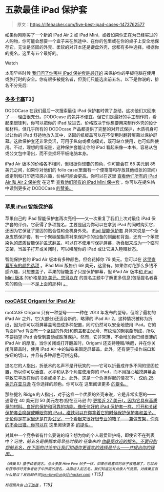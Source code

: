 # 五款最佳 iPad 保护套

> 原文：<https://lifehacker.com/five-best-ipad-cases-1473762577>

如果你刚刚买了一个新的 iPad Air 2 或 iPad Mini，或者如果你正在为已经买过的人购物，你可能会想要一个盒子来在旅途中、在你的包里或在你的桌子上安全地保存它。无论是坚固的外壳、柔软的对开本还是键盘外壳，您都有多种选择。根据你的提名，这里有五个最好的。

Watch

本周早些时候 [我们问了你哪些 iPad 保护套是最好的](https://lifehacker.com/whats-the-best-ipad-case-1672491381) 来保护你的平板电脑在使用或旅行时的安全。你有很多被提名者，但我们只能选出前五名。以下是你说的，排名不分先后:

### [多多卡塞](http://www.dodocase.com/)T3】

DODOCase 在我们最后一次搜索最佳 iPad 保护套时做了总结，这次他们又回来了——理由很充分。DODOcase 的包并不便宜，但它们是最好的手工制作的，看起来很锋利，你可以把你的 iPad 放进去。价格取决于你想要用来制作外壳的设计和材料，但几乎所有的 DODOcase 产品都提供了完整的对开式保护，木质机身可以让你的 iPad 舒适地放入其中，坚固的纸板盖可以在不使用时翻转屏幕以保护屏幕。这款保护套还非常灵活，可用于纵向或横向模式，既可站立使用，也可仰卧使用。不过，理想的情况是，这种保护套能让你的 iPad 看起来像一本书，容易从包或公文包中滑出，而不会损坏平板电脑本身。

iPad Air 版本的价格各不相同，但根据你想要的颜色，你可能会在 65 美元到 85 美元之间，如果你对他们的 folio case(里面有一个便笺簿和存放其他纸张的空间)或定制和打印选项感兴趣，价格可能会更高。你可以在这里 [查看他们所有的 iPad Air 和 Air 2 保护套](http://www.dodocase.com/collections/ipad-air-cases) 在这里 [查看他们所有的 iPad Mini 保护套](http://www.dodocase.com/collections/ipad-mini-cases) 。你可以在提名帖 中读到更多对 DODOCase [的赞美。](http://lifehacker.com/vote-dodocase-folio-certainly-not-the-most-durable-and-1672682851)

* * *

### [苹果 iPad 智能保护套](http://www.apple.com/ipad/accessories/)

苹果自己的 iPad 智能保护套再次亮相——又一次重复了我们上次对最佳 iPad 保护套的评价。它获得了多项提名，主要是因为你可以在拿到 iPad 的同时购买它，还因为它保证了坚固的贴合性和全机身外壳。 [iPad 智能保护套](http://www.apple.com/ipad/accessories/#smartcase) 具体来说是一个全身皮质保护套，有一个聚碳酸酯背衬来保护你的设备的侧面和背面，还有一个苯胺染色的皮质智能保护盖式翻盖，可以在不使用时保护屏幕，折叠起来成为一个临时支架，当盖子打开或关闭时，可以唤醒你的 iPad 或让它进入睡眠状态。

智能保护套的 iPad Air 版本有多种颜色，但会花掉你 79 美元。您可以在 [这里查看所有的颜色选项](http://store.apple.com/us/product/MF047LL/A/ipad-air-smart-case-brown) 。iPad Mini 版售价 69 美元，这里有。如果你对花那么多钱不感兴趣，只想要盖子，苹果的智能盖子只是保护屏幕，但 iPad Air 版本[和 iPad Mini 版本](http://store.apple.com/us/product/MF061LL/A/ipad-mini-smart-cover-pink) 的价格是[39 美元。您可以在](http://store.apple.com/us/product/MF055LL/A/ipad-air-smart-cover-pink) 的提名主题中了解更多信息(包括提名者喜欢的颜色——不是上面的那种) [。](http://lifehacker.com/nomination-ipad-air-2-leather-smart-case-in-midnight-b-1672658848)

* * *

### [rooCASE Origami for iPad Air](http://www.roocase.com/rooCASE-Origami-SlimShell-Case-Cover-for-Apple-iPad-Air--Black-(Nov-2013-Release)/cat-p/c1000123/p10519290)

rooCASE Origami 只有一种型号——一种在 2013 年发布的型号，但除了最初的 iPad Air 之外，它(大部分)还适合新的、略薄的 iPad Air 2。这种情况被称为折纸，因为你可以将屏幕盖弯曲成多种配置，同时仍然可以安全地使用 iPad。它的背面(iPad 背面有一个坚固的外壳)和前盖都由光滑、有纹理的聚氨酯制成，所以不要指望 iPad 会受到震动或跌落保护。然而，它非常薄，不会增加你已经很薄的 iPad Air 的厚度。当你关闭或打开翻盖时，Origami 还支持睡眠/唤醒，并在你关闭屏幕盖时，使用 iPad Air 中的磁铁来固定屏幕盖。此外，还有便于操作端口和按钮的切口，并且有多种颜色可供选择。

提名它的人指出，折纸术的名声不是开玩笑的——它可以折叠成许多不同的坚固位置，所以你可以垂直、水平和从多个角度使用你的 iPad，而不用担心触摸屏幕会导致它平放在你的书桌或桌子上。此外，这是一个负担得起的情况下， [仅约 25 美元在亚马逊](http://www.amazon.com/rooCASE-Apple-iPad-Air-Case/dp/B00E44BFLG/?asc_campaign=InlineText&asc_refurl=https://lifehacker.com/five-best-ipad-cases-1473762577&asc_source=&tag=kinjalifehackerlink-20) 在你选择的颜色。你可以在 这里阅读更多 [的提名。](http://lifehacker.com/i-got-my-wife-the-roocase-origami-for-her-ipad-air-2-la-1672723097)

那些提名 Ridge 的人指出，对于这样一个优质的外壳来说，它是非常实惠的——通常在 40 美元到 50 美元左右(但在亚马逊 的 [更接近 27 美元)，因为它具有高质量的材料、良好的保护和可靠的功能。像任何好的 iPad 保护套一样，打开和关闭保护套会唤醒或睡眠你的 iPad，磁铁可以在你拿着它的时候保护保护套和盖子。无论你是在家里还是在办公室，一个看起来很好很专业的箱子——兼做支架，你真的不会出错。你可以在](https://www.amazon.com/dp/B00G4EBO2Y?asc_campaign=InlineText&asc_refurl=https://lifehacker.com/five-best-ipad-cases-1473762577&asc_source=&linkCode=ogi&psc=1&smid=A2IGXREIISOGUB&tag=kinjalifehackerlink-20&th=1) 这里阅读更多 [的提名。](http://lifehacker.com/vote-devicewear-slim-ipad-air-case-the-ridge-why-qual-1672718989)

对其中一个竞争者有什么要说的吗？想为你的个人最爱辩护吗，即使它不在列表中？*记住，前五名是根据本周早些时候的* *征集来的* [*你最受欢迎的提名。不要只抱怨前五名，在下面的讨论中让我们知道你更喜欢的选择是什么——并提出你的理由。*](https://lifehacker.com/whats-the-best-ipad-case-1672491381)

*<small>《蜂巢 5》基于读者提名。与大多数 Hive Five 帖子一样，如果你最喜欢的帖子被遗漏了，它就没有获得呼吁竞争者帖子中所需的提名，从而进入前五名。我们知道这有点像人气竞赛。对蜂巢五有什么建议？发送邮件至</small>*[*<small>tips+hivefive@lifehacker.com</small>*](mailto:tips+hivefive@lifehacker.com)*<small>！</small>T15】*

*<small>标题照片由</small>* [*<small>山下达雄</small>*](http://www.flickr.com/photos/yto/7984106263/) *<small>。</small>T15】*